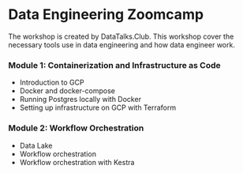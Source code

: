 # Data Engineering Zoomcamp
The workshop is created by DataTalks.Club. This workshop cover the necessary tools use in data engineering and how data engineer work. 

### Module 1: Containerization and Infrastructure as Code
- Introduction to GCP
- Docker and docker-compose
- Running Postgres locally with Docker
- Setting up infrastructure on GCP with Terraform

### Module 2: Workflow Orchestration
- Data Lake
- Workflow orchestration
- Workflow orchestration with Kestra
